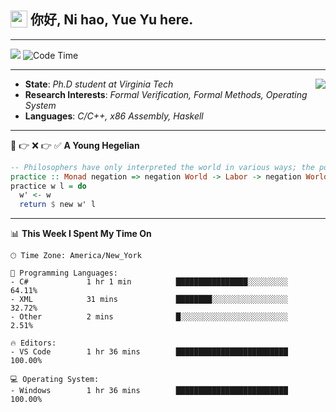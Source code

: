 <h2> <img style="vertical-align: text-bottom;" src=https://slackmojis.com/emojis/13253-yay-frog/download/ width=27> 你好, Ni hao, Yue Yu here. </h2>

---

![](https://api.visitorbadge.io/api/visitors?path=https%3A%2F%2Fgithub.com%2Ffishjump%2Ffishjump&amp;countColor=%232ccce4&amp;style=flat) ![Code Time](https://img.shields.io/badge/Code%20Time-468%20hrs%2052%20mins-blue)

---

<img align='right' src=https://slackmojis.com/emojis/5264-coding/download> </td>

- **State**: *Ph.D student at Virginia Tech*
- **Research Interests**: *Formal Verification, Formal Methods, Operating System*
- **Languages**: *C/C++, x86 Assembly, Haskell*

---

🚫 👉 ❌ 👉 ✅ **A Young Hegelian**

``` haskell
-- Philosophers have only interpreted the world in various ways; the point is to change it.
practice :: Monad negation => negation World -> Labor -> negation World
practice w l = do
  w' <- w
  return $ new w' l
```

---


📊 **This Week I Spent My Time On** 

```text
🕑︎ Time Zone: America/New_York

💬 Programming Languages:
- C#             1 hr 1 min          ████████████████░░░░░░░░░     64.11%
- XML            31 mins             ████████░░░░░░░░░░░░░░░░░     32.72%
- Other          2 mins              █░░░░░░░░░░░░░░░░░░░░░░░░     2.51%

🔥 Editors:
- VS Code        1 hr 36 mins        █████████████████████████     100.00%

💻 Operating System:
- Windows        1 hr 36 mins        █████████████████████████     100.00%
```

